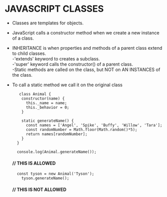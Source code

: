 # JAVASCRIPT CLASSES


- Classes are templates for objects.<br>
- JavaScript calls a constructor method when we create a new instance of a class.<br>
- INHERITANCE is when properties and methods of a parent class extend to child classes.<br>
-'extends' keyword to creates a subclass.<br>
-'super' keyword calls the constructor() of a parent class.<br>
-Static methods are called on the class, but NOT on AN INSTANCES of the class.<br>
- To call a static method we call it on the original class

         class Animal {
          constructor(name) {
            this._name = name;
            this._behavior = 0;
          }
            
          static generateName() {
            const names = ['Angel', 'Spike', 'Buffy', 'Willow', 'Tara'];
            const randomNumber = Math.floor(Math.random()*5);
            return names[randomNumber];
          }
        }
  
        console.log(Animal.generateName());
  
  #### // THIS IS ALLOWED
  
        const tyson = new Animal('Tyson');
          tyson.generateName();
  
  ####  // THIS IS NOT ALLOWED


